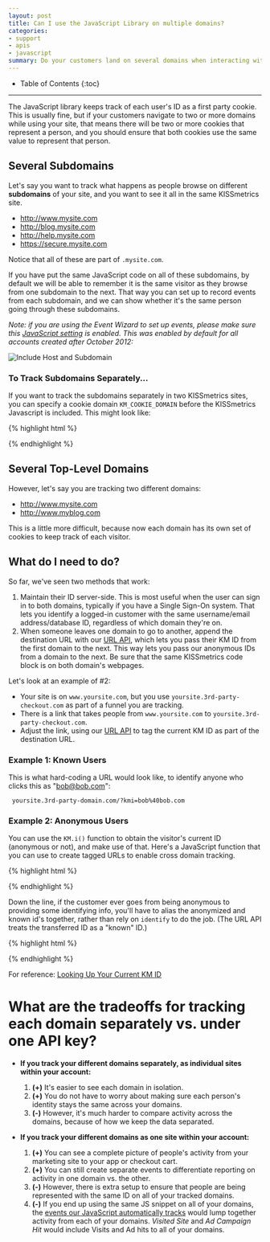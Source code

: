```yaml
---
layout: post
title: Can I use the JavaScript Library on multiple domains?
categories:
- support
- apis
- javascript
summary: Do your customers land on several domains when interacting with your website? Here's what you need to know.
---
```

* Table of Contents
{:toc}
* * *

The JavaScript library keeps track of each user's ID as a first party cookie. This is usually fine, but if your customers navigate to two or more domains while using your site, that means there will be two or more cookies that represent a person, and you should ensure that both cookies use the same value to represent that person.

## Several Subdomains

Let's say you want to track what happens as people browse on different **subdomains** of your site, and you want to see it all in the same KISSmetrics site.

* http://www.mysite.com
* http://blog.mysite.com
* http://help.mysite.com
* https://secure.mysite.com

Notice that all of these are part of `.mysite.com`.

If you have put the same JavaScript code on all of these subdomains, by default we will be able to remember it is the same visitor as they browse from one subdomain to the next. That way you can set up to record events from each subdomain, and we can show whether it's the same person going through these subdomains.

*Note: if you are using the Event Wizard to set up events, please make sure this [JavaScript setting][auto-track] is enabled. This was enabled by default for all accounts created after October 2012:*

![Include Host and Subdomain][js-settings]


### To Track Subdomains Separately...

If you want to track the subdomains separately in two KISSmetrics sites, you can specify a cookie domain `KM_COOKIE_DOMAIN` before the KISSmetrics Javascript is included. This might look like:

{% highlight html %}
<script type="text/javascript">
  /* This gives visitors to www.mysite.com a different ID
   * than on any other subdomain */
  var KM_COOKIE_DOMAIN = "www.mysite.com";
  var _kmq = _kmq || [];
  ...
</script>
{% endhighlight %}


## Several Top-Level Domains

However, let's say you are tracking two different domains:

* http://www.mysite.com
* http://www.myblog.com

This is a little more difficult, because now each domain has its own set of cookies to keep track of each visitor.


## What do I need to do?

So far, we've seen two methods that work:

1. Maintain their ID server-side. This is most useful when the user can sign in to both domains, typically if you have a Single Sign-On system. That lets you identify a logged-in customer with the same username/email address/database ID, regardless of which domain they're on.
2. When someone leaves one domain to go to another, append the destination URL with our [URL API][url], which lets you pass their KM ID from the first domain to the next. This way lets you pass our anonymous IDs from a domain to the next. Be sure that the same KISSmetrics code block is on both domain's webpages.

Let's look at an example of #2:

* Your site is on `www.yoursite.com`, but you use `yoursite.3rd-party-checkout.com` as part of a funnel you are tracking.
* There is a link that takes people from `www.yoursite.com` to `yoursite.3rd-party-checkout.com`.
* Adjust the link, using our [URL API][url] to tag the current KM ID as part of the destination URL.


### Example 1: Known Users

This is what hard-coding a URL would look like, to identify anyone who clicks this as "bob@bob.com":

     yoursite.3rd-party-domain.com/?kmi=bob%40bob.com


### Example 2: Anonymous Users

You can use the `KM.i()` function to obtain the visitor's current ID (anonymous or not), and make use of that. Here's a JavaScript function that you can use to create tagged URLs to enable cross domain tracking.

{% highlight html %}
<script type="text/javascript">
/* This code is on Domain #1. It appends the current KM identity to a link that leads to another domain you are tracking under the same API key.
 *
 * @param linkID [String] the HTML class of the <a> elements that lead off of your domain to Domain #2.
 */
function crossDomainLink(linkClass) {
  var elements = document.getElementsByClassName(linkClass),
      id = encodeURIComponent(KM.i());

  for (var i=0; elements[i]; i++) {
    var element = elements[i],
        oldURL = element.getAttribute('href'),
        newURL;
    if (oldURL.indexOf('?') > -1) {
      newURL = oldURL + "&kmi=" + id
    } else {
      newURL = oldURL + "?kmi=" + id
    }

    elements[i].setAttribute('href', newURL);
  }
}

/* EXAMPLE USAGE BEGINS HERE */

// Ensure the link exists in the DOM before we change it
$(document).ready(function(){

  // Ensure the KM library has loaded to get access to KM.i()
  _kmq.push(function() { crossDomainLink('outbound-links') });

  // The <a> elements with the class #outbound-links will now have the query string parameter of kmi appended, to maintain the customer's identity in the next domain that you are also tracking
});

/* EXAMPLE USAGE ENDS */
</script>
{% endhighlight %}


Down the line, if the customer ever goes from being anonymous to providing some identifying info, you'll have to alias the anonymized and known id's together, rather than rely on `identify` to do the job. (The URL API treats the transferred ID as a "known" ID.)

{% highlight html %}
<script type="text/javascript">
// Just a demonstration. "emailaddress" is a placeholder for code that gets the user's id
_kmq.push(['alias', KM.i(), emailaddress ]);
_kmq.push(['identify', emailaddress ])
</script>
{% endhighlight %}

For reference: [Looking Up Your Current KM ID][km-id]


# What are the tradeoffs for tracking each domain separately vs. under one API key?

* **If you track your different domains separately, as individual sites within your account:**

  1. **(+)** It's easier to see each domain in isolation.
  2. **(+)** You do not have to worry about making sure each person's identity stays the same across your domains.
  3. **(-)** However, it's much harder to compare activity across the domains, because of how we keep the data separated.

* **If you track your different domains as one site within your account:**

  1. **(+)** You can see a complete picture of people's activity from your marketing site to your app or checkout cart.
  2. **(+)** You can still create separate events to differentiate reporting on activity in one domain vs. the other.
  3. **(-)** However, there is extra setup to ensure that people are being represented with the same ID on all of your tracked domains.
  4. **(-)** If you end up using the same JS snippet on all of your domains, the [events our JavaScript automatically tracks][auto-track] would lump together activity from each of your domains. *Visited Site* and *Ad Campaign Hit* would include Visits and Ad hits to all of your domains.

[url]: /apis/url
[km-id]: /apis/javascript/#kissmetrics-identities
[js-settings]: https://s3.amazonaws.com/kissmetrics-support-files/assets/apis/javascript/tracking-multiple-domains/include-host.png
[auto-track]: /apis/javascript/javascript-settings
